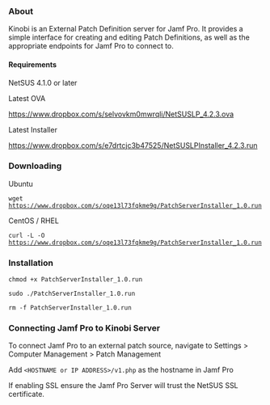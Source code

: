 ### About

Kinobi is an External Patch Definition server for Jamf Pro.
It provides a simple interface for creating and editing Patch Definitions, as well as the appropriate endpoints for Jamf Pro to connect to.


#### Requirements

NetSUS 4.1.0 or later


Latest OVA

https://www.dropbox.com/s/selvovkm0mwrqli/NetSUSLP_4.2.3.ova


Latest Installer

https://www.dropbox.com/s/e7drtcjc3b47525/NetSUSLPInstaller_4.2.3.run


### Downloading

Ubuntu

<code>wget https://www.dropbox.com/s/oqe13l73fqkme9g/PatchServerInstaller_1.0.run</code>


CentOS / RHEL

<code>curl -L -O https://www.dropbox.com/s/oqe13l73fqkme9g/PatchServerInstaller_1.0.run</code>


### Installation

<code>chmod +x PatchServerInstaller_1.0.run</code>

<code>sudo ./PatchServerInstaller_1.0.run</code>

<code>rm -f PatchServerInstaller_1.0.run</code>


### Connecting Jamf Pro to Kinobi Server

To connect Jamf Pro to an external patch source, navigate to Settings > Computer Management > Patch Management

Add `<HOSTNAME or IP ADDRESS>/v1.php` as the hostname in Jamf Pro

If enabling SSL ensure the Jamf Pro Server will trust the NetSUS SSL certificate.
